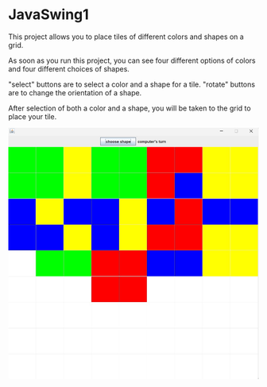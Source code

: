 # JavaSwing1

This project allows you to place tiles of different colors and shapes on a grid.

As soon as you run this project, you can see four different options of colors and four different choices of shapes. 

"select" buttons are to select a color and a shape for a tile.
"rotate" buttons are to change the orientation of a shape.

After selection of both a color and a shape, you will be taken to the grid to place your tile. 

![partially filled grid](images/Screenshot%202024-10-28%20145052.jpg)
